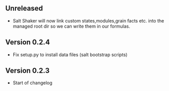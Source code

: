 ## Unreleased

* Salt Shaker will now link custom states,modules,grain facts etc. into the managed root dir so we can write them in our formulas.

## Version 0.2.4

* Fix setup.py to install data files (salt bootstrap scripts)

## Version 0.2.3

* Start of changelog
